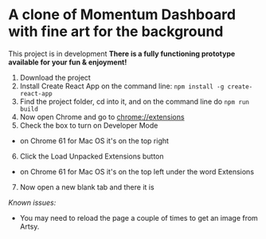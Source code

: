 # A clone of Momentum Dashboard with fine art for the background
This project is in development
__There is a fully functioning prototype available for your fun & enjoyment!__
1. Download the project
2. Install Create React App on the command line: `npm install -g create-react-app`
3. Find the project folder, cd into it, and on the command line do `npm run build`
4. Now open Chrome and go to [chrome://extensions](chrome://extensions)
5. Check the box to turn on Developer Mode
  - on Chrome 61 for Mac OS it's on the top right
6. Click the Load Unpacked Extensions button
  - on Chrome 61 for Mac OS it's on the top left under the word Extensions
7. Now open a new blank tab and there it is

_Known issues:_
- You may need to reload the page a couple of times to get an image from Artsy.
